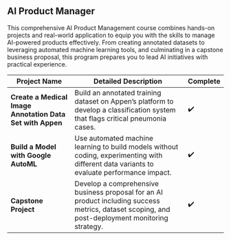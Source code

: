 ## AI Product Manager

This comprehensive AI Product Management course combines hands-on projects and real-world application to equip you with the skills to manage AI-powered products effectively. From creating annotated datasets to leveraging automated machine learning tools, and culminating in a capstone business proposal, this program prepares you to lead AI initiatives with practical experience.

| Project Name                           | Detailed Description                                                                                                                                                            | Complete        |
|--------------------------------------|--------------------------------------------------------------------------------------------------------------------------------------------------------------------------------|-----------------|
| **Create a Medical Image Annotation Data Set with Appen**       | Build an annotated training dataset on Appen’s platform to develop a classification system that flags critical pneumonia cases.                                                | :heavy_check_mark: |
| **Build a Model with Google AutoML**                            | Use automated machine learning to build models without coding, experimenting with different data variants to evaluate performance impact.                                      | :heavy_check_mark: |
| **Capstone Project**                                            | Develop a comprehensive business proposal for an AI product including success metrics, dataset scoping, and post-deployment monitoring strategy.                               | :heavy_check_mark: |
